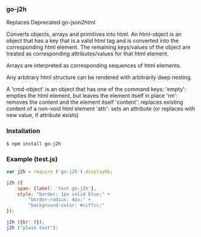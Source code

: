  
### go-j2h 

Replaces Deprecated go-json2html

Converts objects, arrays and primitives into html. An html-object is 
an object that has a key that is a valid html tag and is converted into 
the corresponding html element. The remaining keys/values of the object 
are treated as corresponding attributes/values for that html element. 

Arrays are interpreted as corresponding sequences of html elements. 

Any arbitrary html structure can be rendered with arbitrarily deep nesting. 

A 'cmd-object' is an object that has one of the command keys: 
    'empty': empties the html element, but leaves the element itself in place
    'rm': removes the content and the element itself
    'content': replaces existing content of a non-void html element 
    'attr': sets an attribute (or replaces with new value, if attribute exists)

### Installation
```shell
$ npm install go-j2h
```

### Example (test.js)

```js
var j2h = require ('go-j2h').displayOb;

j2h ({
    span: {label: 'test go-j2h'}, 
    style: "border: 1px solid blue;" +
        "border-radius: 4px;" +
        "background-color: #ccffcc;"
});

j2h ({br: 0});
j2h ("plain text");
```
<!---![rendered](https://raw.githubusercontent.com/tgregoneil/go-json2html/master/testGo2Html.png)--->


